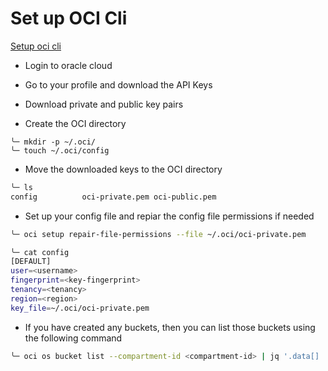 # Set up OCI Cli

[Setup oci cli](https://docs.oracle.com/en-us/iaas/Content/API/Concepts/apisigningkey.htm#two)

- Login to oracle cloud

- Go to your profile and download the API Keys

- Download private and public key pairs

- Create the OCI directory

```
╰─ mkdir -p ~/.oci/
╰─ touch ~/.oci/config
```

- Move the downloaded keys to the OCI directory

```bash
╰─ ls
config          oci-private.pem oci-public.pem
```


- Set up your config file and repiar the config file permissions if needed

```bash
╰─ oci setup repair-file-permissions --file ~/.oci/oci-private.pem 
```

```bash
╰─ cat config
[DEFAULT]
user=<username>
fingerprint=<key-fingerprint>
tenancy=<tenancy>
region=<region>
key_file=~/.oci/oci-private.pem
```

- If you have created any buckets, then you can list those buckets using the following command

```bash
╰─ oci os bucket list --compartment-id <compartment-id> | jq '.data[] | {name} '
```